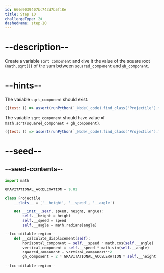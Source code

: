 ```yaml
---
id: 660e9039407bc743d7b5f18e
title: Step 10
challengeType: 20
dashedName: step-10
---
```


# --description--

Create a variable `sqrt_component` and give it the value of the square root (`math.sqrt()`) of the sum between `squared_component` and `gh_component`. 

# --hints--

The variable `sqrt_component` should exist.

```js
({test: () => assert(runPython(`_Node(_code).find_class("Projectile").find_function("__calculate_displacement").has_variable('sqrt_component')`))})
```

The variable `sqrt_component` should have value of `math.sqrt(squared_component + gh_component)`.

```js
({test: () => assert(runPython(`_Node(_code).find_class("Projectile").find_function("__calculate_displacement").find_variable('sqrt_component').is_equivalent('sqrt_component = math.sqrt(squared_component + gh_component)')`))})
```

# --seed--

## --seed-contents--

```py
import math

GRAVITATIONAL_ACCELERATION = 9.81

class Projectile:
    __slots__ = ('__height', '__speed', '__angle')

    def __init__(self, speed, height, angle):
        self.__height = height
        self.__speed = speed
        self.__angle = math.radians(angle)

--fcc-editable-region--
    def __calculate_displacement(self):
        horizontal_component = self.__speed * math.cos(self.__angle)
        vertical_component = self.__speed * math.sin(self.__angle)
        squared_component = vertical_component**2
        gh_component = 2 * GRAVITATIONAL_ACCELERATION * self.__height
        
--fcc-editable-region--
        
```
